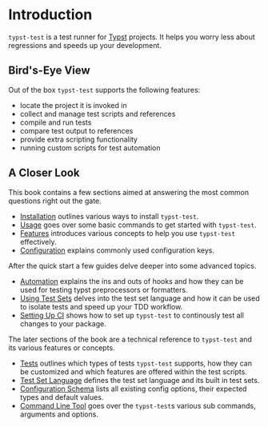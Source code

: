 # Introduction
`typst-test` is a test runner for [Typst](https://typst.app/) projects. It helps you worry less about regressions and speeds up your development.

## Bird's-Eye View
Out of the box `typst-test` supports the following features:
- locate the project it is invoked in
- collect and manage test scripts and references
- compile and run tests
- compare test output to references
- provide extra scripting functionality
- running custom scripts for test automation

## A Closer Look
This book contains a few sections aimed at answering the most common questions right out the gate.
- [Installation](./quickstart/install.md) outlines various ways to install `typst-test`.
- [Usage](./quickstart/usage.md) goes over some basic commands to get started with `typst-test`.
- [Features](./quickstart/features.md) introduces various concepts to help you use `typst-test` effectively.
- [Configuration](.quickstart/config.md) explains commonly used configuration keys.

After the quick start a few guides delve deeper into some advanced topics.
- [Automation](./guides/automation.md) explains the ins and outs of hooks and how they can be used for testing typst preprocessors or formatters.
- [Using Test Sets](./guides/test-sets.md) delves into the test set language and how it can be used to isolate tests and speed up your TDD workflow.
- [Setting Up CI](./guides/ci.md) shows how to set up `typst-test` to continously test all changes to your package.

The later sections of the book are a technical reference to `typst-test` and its various features or concepts.
- [Tests](./reference/tests.md) outlines which types of tests `typst-test` supports, how they can be customized and which features are offered within the test scripts.
- [Test Set Language](./reference/test-set-dsl.md) defines the test set language and its built in test sets.
- [Configuration Schema](./reference/config.md) lists all existing config options, their expected types and default values.
- [Command Line Tool](./reference/cli.md) goes over the `typst-test`s various sub commands, arguments and options.

